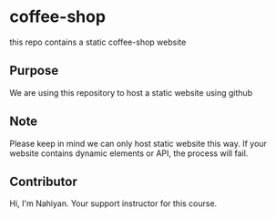 # coffee-shop
this repo contains a static coffee-shop website

## Purpose
We are using this repository to host a static website using github

## Note
Please keep in mind we can only host static website this way. If your website contains dynamic elements or API, the process will fail.

## Contributor
Hi, I'm Nahiyan. Your support instructor for this course.

